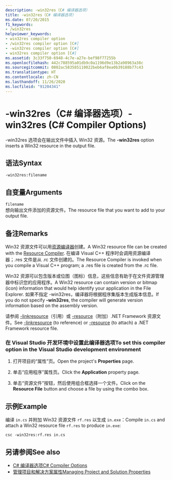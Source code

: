 ```yaml
---
description: -win32res（C# 编译器选项）
title: -win32res（C# 编译器选项）
ms.date: 07/20/2015
f1_keywords:
- /win32res
helpviewer_keywords:
- win32res compiler option
- /win32res compiler option [C#]
- -win32res compiler option [C#]
- win32res compiler option [C#]
ms.assetid: 3c33f750-6948-4c7e-a27e-bef98f77255b
ms.openlocfilehash: 442c788595a01db9c0a1196d9e13b2a98963a38c
ms.sourcegitcommit: 0802ac583585110022beb6af8ea0b39188b77c43
ms.translationtype: HT
ms.contentlocale: zh-CN
ms.lasthandoff: 11/26/2020
ms.locfileid: "91204341"
---
```

# <a name="-win32res-c-compiler-options"></a><span data-ttu-id="b87d9-103">-win32res（C# 编译器选项）</span><span class="sxs-lookup"><span data-stu-id="b87d9-103">-win32res (C# Compiler Options)</span></span>

<span data-ttu-id="b87d9-104">-win32res 选项会在输出文件中插入 Win32 资源。</span><span class="sxs-lookup"><span data-stu-id="b87d9-104">The **-win32res** option inserts a Win32 resource in the output file.</span></span>  
  
## <a name="syntax"></a><span data-ttu-id="b87d9-105">语法</span><span class="sxs-lookup"><span data-stu-id="b87d9-105">Syntax</span></span>  
  
```console  
-win32res:filename  
```  
  
## <a name="arguments"></a><span data-ttu-id="b87d9-106">自变量</span><span class="sxs-lookup"><span data-stu-id="b87d9-106">Arguments</span></span>  

 `filename`  
 <span data-ttu-id="b87d9-107">想向输出文件添加的资源文件。</span><span class="sxs-lookup"><span data-stu-id="b87d9-107">The resource file that you want to add to your output file.</span></span>  
  
## <a name="remarks"></a><span data-ttu-id="b87d9-108">备注</span><span class="sxs-lookup"><span data-stu-id="b87d9-108">Remarks</span></span>  

 <span data-ttu-id="b87d9-109">Win32 资源文件可以用[资源编译器](resource-compiler-option.md)创建。</span><span class="sxs-lookup"><span data-stu-id="b87d9-109">A Win32 resource file can be created with the [Resource Compiler](resource-compiler-option.md).</span></span> <span data-ttu-id="b87d9-110">在编译 Visual C++ 程序时会调用资源编译器；.res 文件是从 .rc 文件创建的。</span><span class="sxs-lookup"><span data-stu-id="b87d9-110">The Resource Compiler is invoked when you compile a Visual C++ program; a .res file is created from the .rc file.</span></span>  
  
 <span data-ttu-id="b87d9-111">Win32 资源可以包含版本或位图（图标）信息，这些信息有助于在文件资源管理器中标识您的应用程序。</span><span class="sxs-lookup"><span data-stu-id="b87d9-111">A Win32 resource can contain version or bitmap (icon) information that would help identify your application in the File Explorer.</span></span> <span data-ttu-id="b87d9-112">如果不指定 -win32res，编译器将根据程序集版本生成版本信息。</span><span class="sxs-lookup"><span data-stu-id="b87d9-112">If you do not specify **-win32res**, the compiler will generate version information based on the assembly version.</span></span>  
  
 <span data-ttu-id="b87d9-113">请参阅 [-linkresource](./linkresource-compiler-option.md)（引用）或 [-resource](./resource-compiler-option.md)（附加）.NET Framework 资源文件。</span><span class="sxs-lookup"><span data-stu-id="b87d9-113">See [-linkresource](./linkresource-compiler-option.md) (to reference) or [-resource](./resource-compiler-option.md) (to attach) a .NET Framework resource file.</span></span>  
  
### <a name="to-set-this-compiler-option-in-the-visual-studio-development-environment"></a><span data-ttu-id="b87d9-114">在 Visual Studio 开发环境中设置此编译器选项</span><span class="sxs-lookup"><span data-stu-id="b87d9-114">To set this compiler option in the Visual Studio development environment</span></span>  
  
1. <span data-ttu-id="b87d9-115">打开项目的“属性”页。</span><span class="sxs-lookup"><span data-stu-id="b87d9-115">Open the project's **Properties** page.</span></span>  
  
2. <span data-ttu-id="b87d9-116">单击“应用程序”属性页。</span><span class="sxs-lookup"><span data-stu-id="b87d9-116">Click the **Application** property page.</span></span>  
  
3. <span data-ttu-id="b87d9-117">单击“资源文件”按钮，然后使用组合框选择一个文件。</span><span class="sxs-lookup"><span data-stu-id="b87d9-117">Click on the **Resource File** button and choose a file by using the combo box.</span></span>  
  
## <a name="example"></a><span data-ttu-id="b87d9-118">示例</span><span class="sxs-lookup"><span data-stu-id="b87d9-118">Example</span></span>  

 <span data-ttu-id="b87d9-119">编译 `in.cs` 并附加 Win32 资源文件 `rf.res` 以生成 `in.exe`：</span><span class="sxs-lookup"><span data-stu-id="b87d9-119">Compile `in.cs` and attach a Win32 resource file `rf.res` to produce `in.exe`:</span></span>  
  
```console  
csc -win32res:rf.res in.cs  
```  
  
## <a name="see-also"></a><span data-ttu-id="b87d9-120">另请参阅</span><span class="sxs-lookup"><span data-stu-id="b87d9-120">See also</span></span>

- [<span data-ttu-id="b87d9-121">C# 编译器选项</span><span class="sxs-lookup"><span data-stu-id="b87d9-121">C# Compiler Options</span></span>](./index.md)
- [<span data-ttu-id="b87d9-122">管理项目和解决方案属性</span><span class="sxs-lookup"><span data-stu-id="b87d9-122">Managing Project and Solution Properties</span></span>](/visualstudio/ide/managing-project-and-solution-properties)
